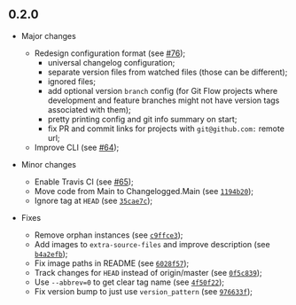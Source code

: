 0.2.0
---

* Major changes
  - Redesign configuration format (see [#76](https://github.com/GetShopTV/changelogged/pull/76));
    - universal changelog configuration;
    - separate version files from watched files (those can be different);
    - ignored files;
    - add optional version `branch` config (for Git Flow projects where development and feature branches might not have version tags associated with them);
    - pretty printing config and git info summary on start;
    - fix PR and commit links for projects with `git@github.com:` remote url;
  - Improve CLI (see [#64](https://github.com/GetShopTV/changelogged/pull/64));

* Minor changes
  - Enable Travis CI (see [#65](https://github.com/GetShopTV/changelogged/pull/65));
  - Move code from Main to Changelogged.Main (see [`1194b20`](https://github.com/GetShopTV/changelogged/commit/1194b20));
  - Ignore tag at `HEAD` (see [`35cae7c`](https://github.com/GetShopTV/changelogged/commit/35cae7c));

* Fixes
  - Remove orphan instances (see [`c9ffce3`](https://github.com/GetShopTV/changelogged/commit/c9ffce3));
  - Add images to `extra-source-files` and improve description (see [`b4a2efb`](https://github.com/GetShopTV/changelogged/commit/b4a2efb));
  - Fix image paths in README (see [`6028f57`](https://github.com/GetShopTV/changelogged/commit/6028f57));
  - Track changes for `HEAD` instead of origin/master (see [`0f5c839`](https://github.com/GetShopTV/changelogged/commit/0f5c839));
  - Use `--abbrev=0` to get clear tag name (see [`4f50f22`](https://github.com/GetShopTV/changelogged/commit/4f50f22));
  - Fix version bump to just use `version_pattern` (see [`976633f`](https://github.com/GetShopTV/changelogged/commit/976633f));
